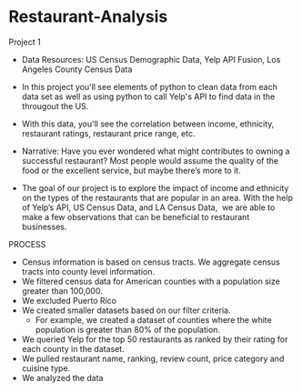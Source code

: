 # Restaurant-Analysis
Project 1

- Data Resources: US Census Demographic Data, Yelp API Fusion, Los Angeles County Census Data

- In this project you'll see elements of python to clean data from each data set as well as using python to call Yelp's API to find data in the 
througout the US.  
- With this data, you'll see the correlation between income, ethnicity, restaurant ratings, restaurant price range, etc. 

- Narrative: Have you ever wondered what might contributes to owning a successful restaurant? Most people would assume the quality of the food or the excellent service, but maybe there’s more to it. 

- The goal of our project is to explore the impact of income and ethnicity on the types of the restaurants that are popular in an area. With the help of Yelp’s API, US Census Data, and LA Census Data,  we are able to make a few observations that can be beneficial to restaurant businesses. 

PROCESS
- Census information is based on census tracts. We aggregate census tracts into county level information.
- We filtered census data for American counties with a population size greater than 100,000.
- We excluded Puerto Rico
- We created smaller datasets based on our filter criteria.
  - For example, we created a dataset of counties where the white population is greater than 80% of the population.
- We queried Yelp for the top 50 restaurants as ranked by their rating for each county in the dataset. 
- We pulled restaurant name, ranking, review count, price category and cuisine type.
- We analyzed the data



